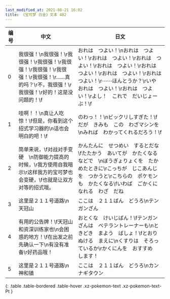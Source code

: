 ```yaml
---
last_modified_at: 2021-08-21 16:02
title: 《宝可梦 白金》文本 482
---
```

| 编号 | 中文 | 日文 |
| ---- | ---- | ---- |
| 0 | 我很强！\n我很强！\r我很强！\r我很强！\r我很强！\r我很强！\r我很强！\r我很强！\r……真的吗？\r不，我很强！\r我很强！\r好的！这是没问题的！\f | おれは　つよい！\nおれは　つよい！\rおれは　つよい！\rおれは　つよい！\rおれは　つよい！\rおれは　つよい！\rおれは　つよい！\rおれは　つよい！\r⋯⋯ほんとうか？\rいや　おれは　つよい！\rおれは　つよい！\rよし！　これで　だいじょーぶ！\f |
| 1 | 哇啊！！\n真让人吃惊！\f但是，你看到这个招式学习器的\n话也会明白的吧！\f | のわっ！！\nビックリしすぎた！\fだが　きみも　この　わざマシンを\nみれば　わかってくれるだろう！\f |
| 2 | 简单来说，\f对战对手变硬　\n防御能力提高的时候，\r我方使用自我暗示\r这样我方的宝可梦也会变硬，\f也就是让双方对等的招式哦。 | かんたんに　せつめい　するとだな\fたたかう　あいてが　かたくなるなどで　\nぼうぎょりょくを　たかめたときに\rこっちが　じこあんじを　つかうと\rこちらの　ポケモンも　かたくなる\fいわば　ごかくになれる　わざ　だね |
| 3 | 这里是２１１号道路\n天冠山 | ここは　２１１ばん　どうろ\nテンガンざん |
| 4 | 有用的公告牌！\f天冠山和资深训练家也\n会困惑的地方！\f在出发之前先确认一下\n有没有准备\r好药品哦！ | おとくな　けいじばん！\fテンガンざんは　ベテラントレーナーも\nときどき　まよう　ばしょ！\fとおりぬける　まえに\nくすりは　そろっているか\rかくにんを　おすすめ　します！ |
| 5 | 这里是２１１号道路\n神和镇 | ここは　２１１ばん　どうろ\nカンナギタウン |
{: .table .table-bordered .table-hover .xz-pokemon-text .xz-pokemon-text-Pt }